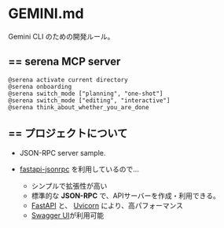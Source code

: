 # GEMINI.md

Gemini CLI のための開発ルール。

## == serena MCP server

``` text
@serena activate current directory
@serena onboarding
@serena switch_mode ["planning", "one-shot"]
@serena switch_mode ["editing", "interactive"]
@serena think_about_whether_you_are_done
```


## == プロジェクトについて

- JSON-RPC server sample.

- [fastapi-jsonrpc](https://github.com/smagafurov/fastapi-jsonrpc)
  を利用しているので…

  - シンプルで拡張性が高い
  - 標準的な **JSON-RPC** で、APIサーバーを作成・利用できる。
  - [FastAPI](https://fastapi.tiangolo.com/) と、
    [Uvicorn](https://uvicorn.dev/) により、高パフォーマンス
  - [Swagger UI](https://swagger.io/tools/swagger-ui/)が利用可能
